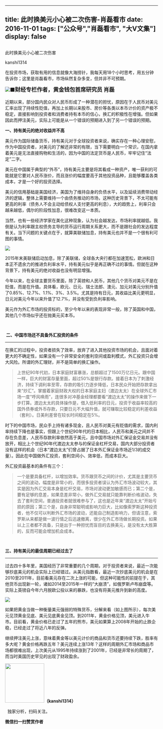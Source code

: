
---
title:  此时换美元小心被二次伤害-肖磊看市
date: 2016-11-01
tags: ["公众号","肖磊看市", "大V文集"]
display: false
---


## 



此时换美元小心被二次伤害




kanshi1314




在投资市场，获取有用的信息就像大海捞针，我每天用18个小时思考，用五分钟告诉你；这里是肖磊看市，市场纵然复杂多变，但并非不可预期。


<img data-s="300,640" data-type="jpeg" src="http://mmbiz.qpic.cn/mmbiz_jpg/rIYcHn0KrPTacDib7ZAg1C4jyOaiaUTtmic4RpNfofAGDnKyhNj4NPiar9FMf1fzQkONpx2o7ODmEhTI1jkNxRL3yg/0?wx_fmt=jpeg" data-ratio="0.6020408163265306" data-w="588"/>**<strong style="max-width: 100%; font-size: 18px; text-align: justify; line-height: 1.6; text-indent: 40px; box-sizing: border-box !important; word-wrap: break-word !important;">■财经专栏作者，黄金钱包首席研究员 肖磊**</strong>

**<strong style="max-width: 100%; font-size: 18px; text-align: justify; line-height: 1.6; text-indent: 40px; box-sizing: border-box !important; word-wrap: break-word !important;">**</strong>

近期以来，部分国内民众对人民币形成了一种潜在的担忧，原因在于人民币对美元汇率出现了持续性贬值，再加上长期以来股市、房价等各类以本币计价的资产极不稳定，直接影响到投资者和消费者持有本币的信心，换汇的积极性在增强。但如果因此而押注美元，实际上可能是从一个错误的预期进入到了另一个错误的预期。



**一、持有美元的绝对收益并不高**



美元作为国际储备货币，持有美元对于全球投资者来说，确实存在一种心理安慰，作为中国投资者，对美元的了解还非常的有限，当下需要明白一个常识，在国内拿着美元是无法直接购物和生活的，因为中国的法定货币是人民币，牢牢记住“法定”二字。



美元在中国属于典型的“外币”，持有美元主要是将其看成一种资产，唯一获利的可能就是它要对人民币涨价，而且涨价的幅度要高于其他投资品种，且能够覆盖各类成本，才是一个好的投资选择。



美元的信用基础是美国经济，美国为了维持自身的负债水平，以及延续消费带动经济的逻辑，整体上需要维持一个由债务推动的市场，这种历史背景下，不太可能有更高的利率（债务人不会主动给债权人支付更高的利息），大的趋势上，利率只会越来越低，偶尔的阶段性加息，很难改变这一本质。



当然，也有一些经济学家在美化这种现象，认为社会越发达，市场利率就越低。我倒是认为利率跟主权债务主导的货币运行周期关系更大，而不是跟社会的发达程度有关。当下问题的关键点在于，就算美联储加息，持有美元也并不是一个很有利可图的事情。



<img data-s="300,640" data-type="png" src="http://mmbiz.qpic.cn/mmbiz_png/rIYcHn0KrPTacDib7ZAg1C4jyOaiaUTtmic5HDEOicvf1xN1WNJ9sGlZicyy2ymJRGsIDvicWFQxhc2rkrsJGfMzl3iaw/0?wx_fmt=png" data-ratio="0.6214470284237726" data-w="774"/>

2015年末美联储启动加息，除了美联储，全球各大央行都在加速宽松，欧洲和日本正不遗余力的推进负利率水平，持有美元似乎是再正确不过的事情。但就在这种背景下，持有美元的绝对收益也没有明显增强。



今年以来，在全球主要货币里面，除了英镑和人民币，其他几个货币对美元不是在贬值，而是在升值。具体看，欧元、日元、瑞士法郎、澳元、加元对美元分别升值了0.85%、12.7%、1.1%、3%、3.5%。尤其是持有日元，其收益比美元更明显，日元对美元今年以来升值了12.7%，并没有受到负利率影响。



美元作为外汇市场的投资标的，至少今年以来的表现非常一般，除了英国和中国，其他几个市场似乎还在抛美元买本币。

&nbsp;

**&nbsp;二、中国市场还不具备外汇投资的条件**

****

在换汇的过程中，投资者损失了效率，放弃了进入其他投资市场的机会，且面对着更大的不确定性，如果没有一个非常安全的套利空间或盈利模式，外汇投资只会增大风险。所谓的外汇理财，并不是简单的换汇操作。

> 上世纪90年代初，日本家庭财富暴涨，总额超过了1500万亿日元。跟中国一样，巨大的财富存量里面，超过50%是银行存款。接着日本为了刺激经济，持续下调利率至零，存款的吸引力逐步降低，日本民众开始把存款拿出来“炒汇”。掌握着家庭财政大权的日本家庭主妇（渡边太太）在全球外汇市场一度“呼风唤雨”，连很多对冲基金经理都要看“渡边太太”的操作来做下一步打算。渡边太太的具体操作是，借入低利率的日元，投资于收益率较高的国外债券或外币存款，只要日元不大幅升值，就可赚取比较稳定的利差收益（套利）。日美利差曾在较长时间稳定在5%。



时下的中国市场，民众手上持有诸多现金，且人民币对美元有贬值的需求，国内利率持续下降也是事实，但跟上个世纪90年代的日本相比，人民币和美元之间并不存在负息差，人民币存款利率依然高于美元，且中国市场对外汇保证金交易并没有放开，相比上个世纪90年代渡边太太参与的保证金杠杆交易，国内大部分投资者没有这样的机会（日本“渡边太太”们曾占据了日本外汇保证金市场近1/3的成交量）。因此在中国做外汇投资，套利空间小、效率低，而成本巨大。



外汇投资最基本的条件有三个：

> 一个是要具备杠杆，以增加效率。货币跟货币之间的计价，尤其是主要货币之间的波动，幅度是非常小的，而很多投资者误认为外汇市场波动较大，其实是因为外汇交易本身是杠杆交易，市场对波动更加敏感而已；第二个是，要有足够的息差，如果息差非常小，做外汇交易就只能靠判断价格波动，失去了套利空间，普通投资者就很难参与了，这也是近年来“渡边太太”开始亏损的原因；第三个是，自身非常聪明或影响力巨大，比如像索罗斯这种投资者，他不仅可以判断外汇市场的波动，还能自己制造影响力，但请注意，索罗斯从来都是做一波行情之后迅速撤离，很少在外汇市场做长期投资。如果以上三者都不具备，只是出于一种担忧而盲目的去换美元，是没有太大胜算的，反而可能会增加机会成本。

&nbsp;

**三、持有美元的最佳周期已经过去了**

****

过去四十多年里，美国经历了非常重要的几个周期，对于投资者来说，最近一次能够抄底美元的机会实际上已经错过。从美元指数看，最近一次抄底美元的机会是在2010至2011年，目前看美元存在二次上涨的可能，但这种可能性的前提在于，其他货币出现新一轮，诸如2014至2015年一样的“大崩溃”，如俄罗斯卢布崩盘等。实际上英镑自今年六月脱欧公投以来的暴跌，也没有将美元推升到新的高度。



<img data-s="300,640" data-type="png" src="http://mmbiz.qpic.cn/mmbiz_png/rIYcHn0KrPTacDib7ZAg1C4jyOaiaUTtmicInCMs3ETRZY9ZTGnxEtTV1Mlye3FldrlvsXhSerhAVpibiarsJNRnMeg/0?wx_fmt=png" data-ratio="0.5945378151260504" data-w="952"/>



如果把黄金当做一种衡量美元强弱的特殊货币，分解来看（如上图所示），每次美元见顶黄金见底、美元见底黄金见顶。到2011年，黄金价格见顶，美元进入牛市。目前看，黄金价格已走过了五年的熊市，美元如果算上2008年开始的止跌企稳，已经走过了将近八年的反弹。

继续押注美元上涨，意味着黄金等以美元计价的商品和货币还要持续下跌，胜率有多大呢？黄金价格再跌五年？美元连续上涨13年？这样的周期外汇市场和商品市场都很难出现，上次美元从1995年持续涨到了2001年，已经是非常长的周期了，而当时美国历史罕见的出现了财政盈余。



<img data-ratio="1" data-s="300,640" src="http://mmbiz.qpic.cn/mmbiz/rIYcHn0KrPQ4nqiakSpAnZPNSBYdTtpdCELmtbN8iasCKX0AXDKwVJIq1gWcaGVbdt83BgU9ibs9W4vKo34H3ZOBw/640?" data-type="png" data-w="129" style="box-sizing: border-box !important; word-wrap: break-word !important; visibility: visible !important; width: 129px !important;" width="129px"/>**（kanshi1314）**

 &nbsp; 独家分析，扫码关注。




**微信扫一扫赞赏作者**













